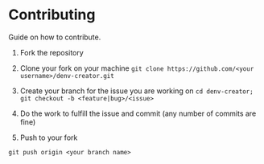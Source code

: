 # Contributing

Guide on how to contribute.

1. Fork the repository

2. Clone your fork on your machine
`git clone https://github.com/<your username>/denv-creator.git`

3. Create your branch for the issue you are working on
`cd denv-creator; git checkout -b <feature|bug>/<issue>`

4. Do the work to fulfill the issue and commit (any number of commits are fine)

5. Push to your fork

`git push origin <your branch name>`
